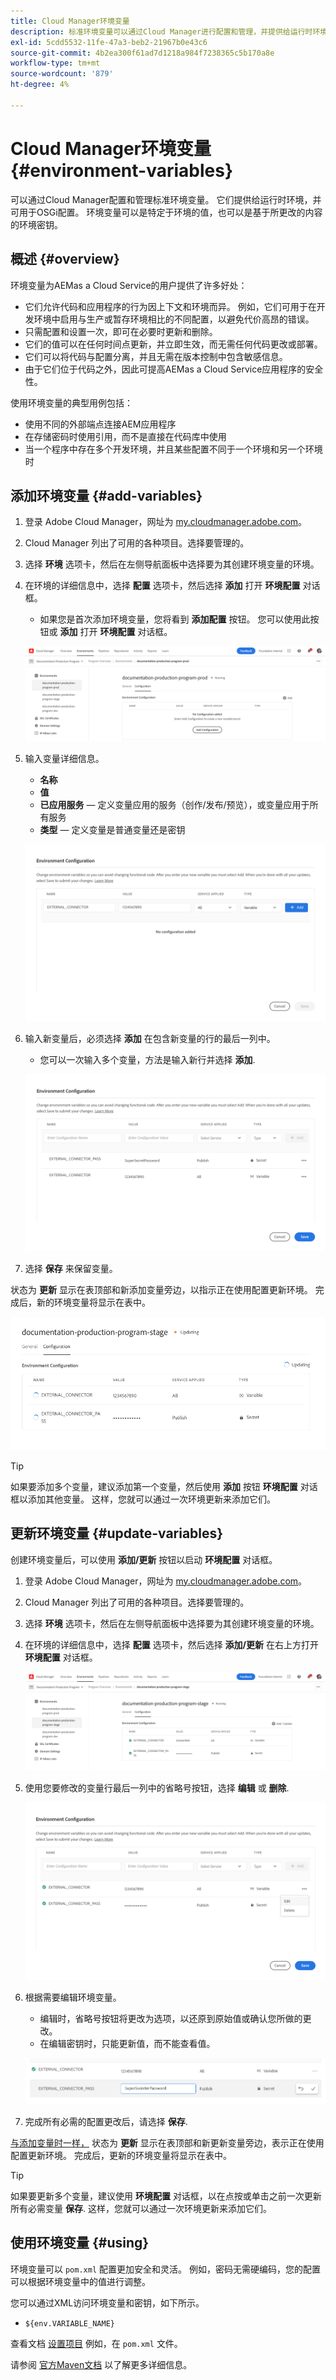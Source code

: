```yaml
---
title: Cloud Manager环境变量
description: 标准环境变量可以通过Cloud Manager进行配置和管理，并提供给运行时环境，以用于OSGi配置。
exl-id: 5cdd5532-11fe-47a3-beb2-21967b0e43c6
source-git-commit: 4b2ea300f61ad7d1218a984f7238365c5b170a8e
workflow-type: tm+mt
source-wordcount: '879'
ht-degree: 4%

---
```



# Cloud Manager环境变量 {#environment-variables}

可以通过Cloud Manager配置和管理标准环境变量。 它们提供给运行时环境，并可用于OSGi配置。 环境变量可以是特定于环境的值，也可以是基于所更改的内容的环境密钥。

## 概述 {#overview}

环境变量为AEMas a Cloud Service的用户提供了许多好处：

* 它们允许代码和应用程序的行为因上下文和环境而异。 例如，它们可用于在开发环境中启用与生产或暂存环境相比的不同配置，以避免代价高昂的错误。
* 只需配置和设置一次，即可在必要时更新和删除。
* 它们的值可以在任何时间点更新，并立即生效，而无需任何代码更改或部署。
* 它们可以将代码与配置分离，并且无需在版本控制中包含敏感信息。
* 由于它们位于代码之外，因此可提高AEMas a Cloud Service应用程序的安全性。

使用环境变量的典型用例包括：

* 使用不同的外部端点连接AEM应用程序
* 在存储密码时使用引用，而不是直接在代码库中使用
* 当一个程序中存在多个开发环境，并且某些配置不同于一个环境和另一个环境时

## 添加环境变量 {#add-variables}

1. 登录 Adobe Cloud Manager，网址为 [my.cloudmanager.adobe.com](https://my.cloudmanager.adobe.com/)。
1. Cloud Manager 列出了可用的各种项目。选择要管理的。
1. 选择 **环境** 选项卡，然后在左侧导航面板中选择要为其创建环境变量的环境。
1. 在环境的详细信息中，选择 **配置** 选项卡，然后选择 **添加** 打开 **环境配置** 对话框。
   * 如果您是首次添加环境变量，您将看到 **添加配置** 按钮。 您可以使用此按钮或 **添加** 打开 **环境配置** 对话框。

   ![配置选项卡](assets/configuration-tab.png)

1. 输入变量详细信息。
   * **名称**
   * **值**
   * **已应用服务**  — 定义变量应用的服务（创作/发布/预览），或变量应用于所有服务
   * **类型**  — 定义变量是普通变量还是密钥

   ![添加变量](assets/add-variable.png)

1. 输入新变量后，必须选择 **添加** 在包含新变量的行的最后一列中。
   * 您可以一次输入多个变量，方法是输入新行并选择 **添加**.

   ![保存变量](assets/save-variables.png)

1. 选择 **保存** 来保留变量。

状态为 **更新** 显示在表顶部和新添加变量旁边，以指示正在使用配置更新环境。 完成后，新的环境变量将显示在表中。

![更新变量](assets/updating-variables.png)

>[!TIP]
>
>如果要添加多个变量，建议添加第一个变量，然后使用 **添加** 按钮 **环境配置** 对话框以添加其他变量。 这样，您就可以通过一次环境更新来添加它们。

## 更新环境变量 {#update-variables}

创建环境变量后，可以使用 **添加/更新** 按钮以启动 **环境配置** 对话框。

1. 登录 Adobe Cloud Manager，网址为 [my.cloudmanager.adobe.com](https://my.cloudmanager.adobe.com/)。
1. Cloud Manager 列出了可用的各种项目。选择要管理的。
1. 选择 **环境** 选项卡，然后在左侧导航面板中选择要为其创建环境变量的环境。
1. 在环境的详细信息中，选择 **配置** 选项卡，然后选择 **添加/更新** 在右上方打开 **环境配置** 对话框。

   ![变量的“添加/更新”按钮](assets/add-update-variables.png)

1. 使用您要修改的变量行最后一列中的省略号按钮，选择 **编辑** 或 **删除**.

   ![编辑或删除变量](assets/edit-delete-variable.png)

1. 根据需要编辑环境变量。
   * 编辑时，省略号按钮将更改为选项，以还原到原始值或确认您所做的更改。
   * 在编辑密钥时，只能更新值，而不能查看值。

   ![编辑变量](assets/edit-variable.png)

1. 完成所有必需的配置更改后，请选择 **保存**.

[与添加变量时一样，](#add-variables) 状态为 **更新** 显示在表顶部和新更新变量旁边，表示正在使用配置更新环境。 完成后，更新的环境变量将显示在表中。

>[!TIP]
>
>如果要更新多个变量，建议使用 **环境配置** 对话框，以在点按或单击之前一次更新所有必需变量 **保存**. 这样，您就可以通过一次环境更新来添加它们。

## 使用环境变量 {#using}

环境变量可以 `pom.xml` 配置更加安全和灵活。 例如，密码无需硬编码，您的配置可以根据环境变量中的值进行调整。

您可以通过XML访问环境变量和密钥，如下所示。

* `${env.VARIABLE_NAME}`

查看文档 [设置项目](/help/implementing/cloud-manager/getting-access-to-aem-in-cloud/setting-up-project.md#password-protected-maven-repository-support-password-protected-maven-repositories) 例如，在 `pom.xml` 文件。

请参阅 [官方Maven文档](https://maven.apache.org/settings.html#quick-overview) 以了解更多详细信息。
